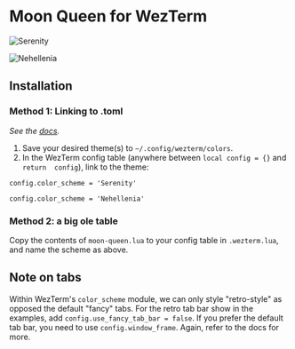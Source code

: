 # Moon Queen for WezTerm

![Serenity](https://github.com/sailorfe/moon-queen/blob/main/assets/serenity.png)

![Nehellenia](https://github.com/sailorfe/moon-queen/blob/main/assets/nehellenia.png)

## Installation

### Method 1: Linking to .toml

*See the [docs](https://wezfurlong.org/wezterm/config/appearance.html#defining-a-color-scheme-in-a-separate-file).*

1. Save your desired theme(s) to `~/.config/wezterm/colors`.
2. In the WezTerm config table (anywhere between `local config = {}` and `return  config`), link to the theme:
```
config.color_scheme = 'Serenity'
```

```
config.color_scheme = 'Nehellenia'
```

### Method 2: a big ole table

Copy the contents of `moon-queen.lua` to your config table in `.wezterm.lua`, and name the scheme as above.

## Note on tabs

Within WezTerm's `color_scheme` module, we can only style "retro-style" as opposed the default "fancy" tabs. For the retro tab bar show in the examples, add `config.use_fancy_tab_bar = false`. If you prefer the default tab bar, you need to use `config.window_frame`. Again, refer to the docs for more.  
